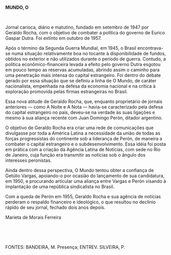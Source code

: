 **MUNDO, O**

 

Jornal carioca, diário e matutino, fundado em setembro de 1947 por
Geraldo Rocha, com o objetivo de combater a política do governo de
Eurico Gaspar Dutra. Foi extinto em outubro de 1957.

Após o término da Segunda Guerra Mundial, em 1945, o Brasil
encontrava-se numa situação relativamente boa no tocante à
disponibilidade de fundos, obtidos no exterior e não utilizados durante
o período de guerra. Contudo, a política econômico-financeira levada a
efeito pelo governo Dutra esgotou em pouco tempo as reservas acumuladas,
abrindo assim o caminho para uma penetração mais intensa do capital
estrangeiro. Foi dentro do debate gerado por essa situação que se
definiu a linha de O Mundo, de caráter nacionalista, empenhada na defesa
da economia nacional e na crítica à exploração promovida pelas firmas
estrangeiras no Brasil.

Essa nova atitude de Geraldo Rocha, que, enquanto proprietário de
jornais anteriores — como A Noite e A Nota — havia-se caracterizado pela
defesa do capital estrangeiro no país, deveu-se na verdade às suas
ligações e mesmo à sua aliança recente com Juan Domingo Perón, ditador
argentino.

O objetivo de Geraldo Rocha era criar uma rede de comunicações que
divulgasse por toda a América Latina a necessidade da união de todas as
forças progressistas do continente sob a liderança de Perón, de maneira
a combater o capital estrangeiro e o subdesenvolvimento. Essa idéia foi
posta em prática com a criação da Agência Latina de Notícias, com sede
no Rio de Janeiro, cuja função era transmitir as notícias sob o ângulo
dos interesses peronistas.

Ainda dentro dessa perspectiva, O Mundo tentou obter a confiança de
Getúlio Vargas, apoiando-o por ocasião do lançamento de sua candidatura,
em 1950, e procurando articular uma aliança entre Vargas e Perón visando
à implantação de uma república sindicalista no Brasil.

Com a queda de Perón em 1955, Geraldo Rocha e sua agência de notícias
perderam o respaldo financeiro e ideológico, o que resultou no declínio
rápido de seu jornal, fechado dois anos depois.

Marieta de Morais Ferreira

 

 

FONTES: BANDEIRA, M. Presença; ENTREV. SILVEIRA, P.

 
